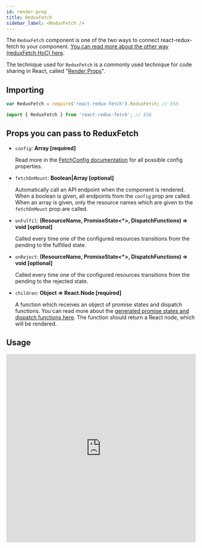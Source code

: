 ```yaml
---
id: render-prop
title: ReduxFetch
sidebar_label: <ReduxFetch />
---
```


The `ReduxFetch` component is one of the two ways to connect react-redux-fetch to your component. [You can read more about the other way (reduxFetch HoC) here](/react-redux-fetch/docs/hoc).

The technique used for `ReduxFetch` is a commonly used technique for code sharing in React, called "[Render Props](https://reactjs.org/docs/render-props.html)".

## Importing

```js
var ReduxFetch = require('react-redux-fetch').ReduxFetch; // ES5

import { ReduxFetch } from 'react-redux-fetch'; // ES6
```

## Props you can pass to ReduxFetch

- `config`: **Array<ReactReduxFetchResource> [required]**

  Read more in the [FetchConfig documentation](/react-redux-fetch/docs/redux-fetch-config) for all possible config properties.

- `fetchOnMount`: **Boolean|Array<ResourceName> [optional]**

  Automatically call an API endpoint when the component is rendered. When a boolean is given, all endpoints from the `config` prop are called. When an array is given, only the resource names which are given to the `fetchOnMount` prop are called.

- `onFulfil`: **(ResourceName, PromiseState<\*>, DispatchFunctions) => void [optional]**

  Called every time one of the configured resources transitions from the pending to the fulfilled state.

- `onReject`: **(ResourceName, PromiseState<\*>, DispatchFunctions) => void [optional]**

  Called every time one of the configured resources transitions from the pending to the rejected state.

- `children`: **Object => React.Node [required]**

  A function which receives an object of promise states and dispatch functions.
  You can read more about the [generated promise states and dispatch functions here](/react-redux-fetch/docs/how-does-it-work#1-a-function-to-make-the-actual-request). The function should return a React node, which will be rendered.

## Usage

<iframe src="https://codesandbox.io/embed/553olm44p?initialpath=%2Fsrc%2Fcomponents%2FAlbumPhotos.js" style="width:100%; height:500px; border:0; border-radius: 4px; overflow:hidden;" sandbox="allow-modals allow-forms allow-popups allow-scripts allow-same-origin"></iframe>
